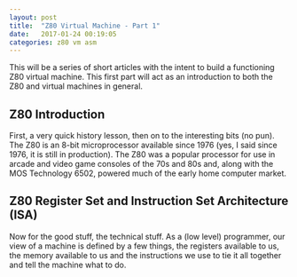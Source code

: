 ```yaml
---
layout: post
title:  "Z80 Virtual Machine - Part 1"
date:   2017-01-24 00:19:05 
categories: z80 vm asm
---
```

This will be a series of short articles with the intent to build a functioning Z80 virtual machine.  This first part will act as an introduction to both the Z80 and virtual machines in general.

## Z80 Introduction
First, a very quick history lesson, then on to the interesting bits (no pun).  The Z80 is an 8-bit microprocessor available since 1976 (yes, I said since 1976, it is still in production).  The Z80 was a popular processor for use in arcade and video game consoles of the 70s and 80s and, along with the MOS Technology 6502, powered much of the early home computer market.

## Z80 Register Set and Instruction Set Architecture (ISA)
Now for the good stuff, the technical stuff.  As a (low level) programmer, our view of a machine is defined by a few things, the registers available to us, the memory available to us and the instructions we use to tie it all together and tell the machine what to do.     